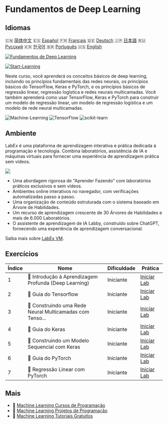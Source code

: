# Fundamentos de Deep Learning

## Idiomas

🇨🇳 [简体中文](README_zh.md) 🇪🇸 [Español](README_es.md) 🇫🇷 [Français](README_fr.md) 🇩🇪 [Deutsch](README_de.md) 🇯🇵 [日本語](README_ja.md) 🇷🇺 [Русский](README_ru.md) 🇰🇷 [한국어](README_ko.md) 🇧🇷 [Português](README_pt.md) 🇺🇸 [English](README.md) 

[![Fundamentos de Deep Learning](https://cover-creator.labex.io/foundations-of-deep-learning.png?lang=pt)](https://labex.io/pt/courses/foundations-of-deep-learning)

[![Start-Learning](https://img.shields.io/badge/Start-Learning-whitesmoke?style=for-the-badge)](https://labex.io/pt/courses/foundations-of-deep-learning)

Neste curso, você aprenderá os conceitos básicos de deep learning, incluindo os princípios fundamentais das redes neurais, os princípios básicos do TensorFlow, Keras e PyTorch, e os princípios básicos de regressão linear, regressão logística e redes neurais multicamadas. Você também aprenderá como usar TensorFlow, Keras e PyTorch para construir um modelo de regressão linear, um modelo de regressão logística e um modelo de rede neural multicamadas.

![Machine-Learning](https://img.shields.io/badge/Machine-Learning-whitesmoke?style=for-the-badge&logo=machine-learning)
![TensorFlow](https://img.shields.io/badge/TensorFlow-whitesmoke?style=for-the-badge&logo=tensorflow)
![scikit-learn](https://img.shields.io/badge/scikit-learn-whitesmoke?style=for-the-badge&logo=scikit-learn)


## Ambiente

LabEx é uma plataforma de aprendizagem interativa e prática dedicada à programação e tecnologia. Combina laboratórios, assistência de IA e máquinas virtuais para fornecer uma experiência de aprendizagem prática sem vídeos.

![](https://tutorial-screenshot.getvm.io/images/vm-1725247253.png)

- Uma abordagem rigorosa de "Aprender Fazendo" com laboratórios práticos exclusivos e sem vídeos.
- Ambientes online interativos no navegador, com verificações automatizadas passo a passo.
- Uma organização de conteúdo estruturada com o sistema baseado em Árvore de Habilidades.
- Um recurso de aprendizagem crescente de 30 Árvores de Habilidades e mais de 6.000 Laboratórios.
- O assistente de aprendizagem de IA Labby, construído sobre ChatGPT, fornecendo uma experiência de aprendizagem conversacional.

Saiba mais sobre [LabEx VM](https://support.labex.io/using-labex/virtual-machine).

## Exercícios

|   Índice | Nome                                                     | Dificuldade   | Prática                                                                                                                        |
|----------|----------------------------------------------------------|---------------|--------------------------------------------------------------------------------------------------------------------------------|
|        1 | 📖 Introdução à Aprendizagem Profunda (Deep Learning)    | Iniciante     | <a target='_blank' href='https://labex.io/pt/labs/ml-introduction-to-deep-learning-20790'>Iniciar Lab</a>                      |
|        2 | 📖 Guia do Tensorflow                                    | Iniciante     | <a target='_blank' href='https://labex.io/pt/labs/ml-guide-of-tensorflow-20777'>Iniciar Lab</a>                                |
|        3 | 📖 Construindo uma Rede Neural Multicamadas com Tenso... | Iniciante     | <a target='_blank' href='https://labex.io/pt/labs/ml-building-multilayer-neural-network-with-tensorflow-20750'>Iniciar Lab</a> |
|        4 | 📖 Guia do Keras                                         | Iniciante     | <a target='_blank' href='https://labex.io/pt/labs/ml-guide-of-keras-20775'>Iniciar Lab</a>                                     |
|        5 | 📖 Construindo um Modelo Sequencial com Keras            | Iniciante     | <a target='_blank' href='https://labex.io/pt/labs/ml-build-a-sequential-model-with-keras-20751'>Iniciar Lab</a>                |
|        6 | 📖 Guia do PyTorch                                       | Iniciante     | <a target='_blank' href='https://labex.io/pt/labs/ml-guide-of-pytorch-20776'>Iniciar Lab</a>                                   |
|        7 | 📖 Regressão Linear com PyTorch                          | Iniciante     | <a target='_blank' href='https://labex.io/pt/labs/ml-linear-regression-with-pytorch-20798'>Iniciar Lab</a>                     |

## Mais

- 🔗 [Machine Learning Cursos de Programação](https://github.com/labex-labs/awesome-programming-courses)
- 🔗 [Machine Learning Projetos de Programação](https://github.com/labex-labs/awesome-programming-projects)
- 🔗 [Machine Learning Tutoriais Gratuitos](https://github.com/labex-labs/ml-free-tutorials)

